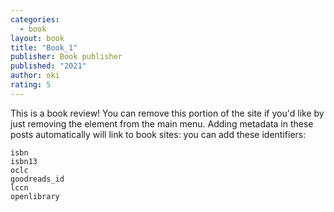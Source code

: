 ```yaml
---
categories:
  - book
layout: book
title: "Book_1"
publisher: Book publisher
published: "2021"
author: oki
rating: 5
---
```


This is a book review! You can remove
this portion of the site if you'd like
by just removing the element from the main
menu. Adding metadata in these posts automatically
will link to book sites: you can add these
identifiers:

```
isbn
isbn13
oclc
goodreads_id
lccn
openlibrary
```
